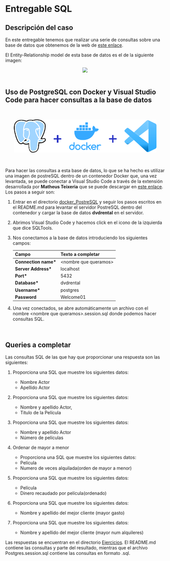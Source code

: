 # Entregable SQL

## Descripción del caso

En este entregable tenemos que realizar una serie de consultas sobre una base de datos que obtenemos de la web de [este enlace](https://www.postgresqltutorial.com/postgresql-getting-started/postgresql-sample-database/). 

El Entity-Relationship model de esta base de datos es el de la siguiente imagen:

<p align="center">
<img src="https://www.postgresqltutorial.com/wp-content/uploads/2018/03/dvd-rental-sample-database-diagram.png" width=500px>


<br>
<br>

## Uso de PostgreSQL con Docker y Visual Studio Code para hacer consultas  a la base de datos

<br>

<p align="center">
<img src="https://github.com/mimove/mimove/blob/main/.images/postgre_docker_vscode.png?raw=true">
</p>

<br>

Para hacer las consultas a esta base de datos, lo que se ha hecho es utilizar una imagen de postreSQL dentro de un contenedor Docker que, una vez levantada, se puede conectar a Visual Studio Code a través de la extensión desarrollada por **Matheus Teixeria** que se puede descargar en [este enlace](https://marketplace.visualstudio.com/items?itemName=mtxr.sqltools-driver-pg). Los pasos a seguir son:


1. Entrar en el directorio [docker_PostreSQL](docker_PostgreSQL/) y seguir los pasos escritos en el README.md para levantar el servidor PostreSQL dentro del contenedor y cargar la base de datos **dvdrental** en el servidor.

2. Abrimos Visual Studio Code y hacemos click en el icono de la izquierda que dice SQLTools. 

3. Nos conectamos a la base de datos introduciendo los siguientes campos:

    | Campo | Texto a completar |
    |----------|---------|
    | <b>Connection name*</b> | \<nombre que queramos>  |
    | <b>Server Address*</b> | localhost  |
    | <b>Port*</b> | 5432  |
    | <b>Database*</b> | dvdrental  |
    | <b>Username*</b> | postgres  |
    | <b>Password</b> | Welcome01  |


4. Una vez conectados, se abre automáticamente un archivo con el nombre \<nombre que queramos>.session.sql donde podemos hacer consultas SQL. 

<br>

## Queries a completar

Las consultas SQL de las que hay que proporcionar una respuesta son las siguientes:

1. Proporciona una SQL que muestre los siguientes datos:
   - Nombre Actor
   - Apellido Actor

2. Proporciona una SQL que muestre los siguientes datos:
   - Nombre y apellido Actor,
   - Titulo de la Película

3. Proporciona una SQL que muestre los siguientes datos:
   - Nombre y apellido Actor
   - Número de películas 

4. Ordenar de mayor a menor
   - Proporciona una SQL que muestre los siguientes datos:
   - Película
   - Numero de veces alquilada(orden de mayor a menor)


5. Proporciona una SQL que muestre los siguientes datos:
   - Película
   - Dinero recaudado por película(ordenado)

6. Proporciona una SQL que muestre los siguientes datos:
   - Nombre y apellido del mejor cliente (mayor gasto)

7. Proporciona una SQL que muestre los siguientes datos:
   - Nombre y apellido del mejor cliente (mayor num alquileres)


Las respuestas se encuentran en el directorio [Ejercicios](Ejercicios/). El README.md contiene las consultas y parte del resultado, mientras que el archivo Postgres.session.sql contiene las consultas en formato .sql.
